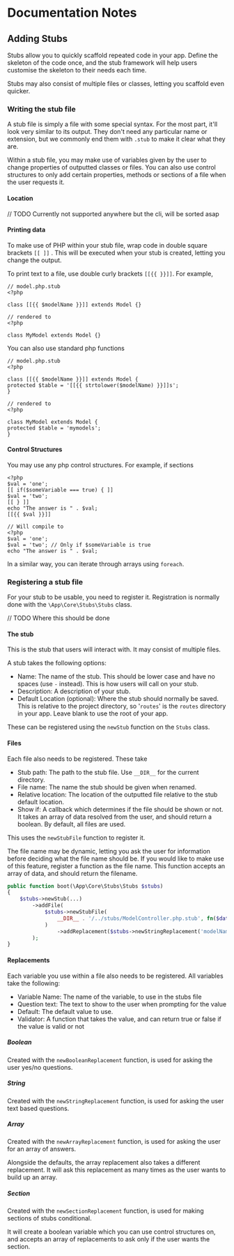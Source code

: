 # Documentation Notes

## Adding Stubs

Stubs allow you to quickly scaffold repeated code in your app. Define the skeleton of the 
code once, and the stub framework will help users customise the skeleton to their needs each time.

Stubs may also consist of multiple files or classes, letting you scaffold even quicker.

### Writing the stub file

A stub file is simply a file with some special syntax. For the most part, it'll look very similar to its output.
They don't need any particular name or extension, but we commonly end them with `.stub` to make it clear what they are.

Within a stub file, you may make use of variables given by the user to change properties of
outputted classes or files. You can also use control structures to only add certain properties, methods or sections of a file
when the user requests it.

#### Location
// TODO
Currently not supported anywhere but the cli, will be sorted asap

#### Printing data

To make use of PHP within your stub file, wrap code in double square brackets `[[ ]]` .
This will be executed when your stub is created, letting you change the output.

To print text to a file, use double curly brackets `[[{{ }}]]`. For example,

```
// model.php.stub
<?php

class [[{{ $modelName }}]] extends Model {}

// rendered to
<?php

class MyModel extends Model {}
```

You can also use standard php functions

```
// model.php.stub
<?php

class [[{{ $modelName }}]] extends Model {
protected $table = '[[{{ strtolower($modelName) }}]]s';
}

// rendered to
<?php

class MyModel extends Model {
protected $table = 'mymodels';
}
```

#### Control Structures

You may use any php control structures. For example, if sections

```
<?php
$val = 'one';
[[ if($someVariable === true) { ]]
$val = 'two';
[[ } ]]
echo "The answer is " . $val;
[[{{ $val }}]]

// Will compile to
<?php
$val = 'one';
$val = 'two'; // Only if $someVariable is true
echo "The answer is " . $val;
```

In a similar way, you can iterate through arrays using `foreach`.

### Registering a stub file

For your stub to be usable, you need to register it. Registration is normally done with the `\App\Core\Stubs\Stubs` class.

// TODO Where this should be done

#### The stub

This is the stub that users will interact with. It may consist of multiple files.

A stub takes the following options:
- Name: The name of the stub. This should be lower case and have no spaces (use `-` instead). This is how users will call on your stub.
- Description: A description of your stub.
- Default Location (optional): Where the stub should normally be saved. This is relative to the project directory,
so '`routes`' is the `routes` directory in your app. Leave blank to use the root of your app.

These can be registered using the `newStub` function on the `Stubs` class.

#### Files

Each file also needs to be registered. These take
- Stub path: The path to the stub file. Use `__DIR__` for the current directory.
- File name: The name the stub should be given when renamed.
- Relative location: The location of the outputted file relative to the stub default location.
- Show if: A callback which determines if the file should be shown or not. It takes an array of
data resolved from the user, and should return a boolean. By default, all files are used.
  
This uses the `newStubFile` function to register it.

The file name may be dynamic, letting you ask the user for information before deciding what the file name should be. If you 
would like to make use of this feature, register a function as the file name. This function accepts an array of data, and 
should return the filename.

```php
public function boot(\App\Core\Stubs\Stubs $stubs)
{
    $stubs->newStub(...)
        ->addFile(
            $stubs->newStubFile(
                __DIR__ . '/../stubs/ModelController.php.stub', fn($data) => sprintf('%sController.php', $data['modelName']), 'app/Models'
            )
                ->addReplacement($stubs->newStringReplacement('modelName', 'What is the name of the model?'))
        );
}
```

#### Replacements

Each variable you use within a file also needs to be registered. All variables take the following:
- Variable Name: The name of the variable, to use in the stubs file
- Question text: The text to show to the user when prompting for the value
- Default: The default value to use.
- Validator: A function that takes the value, and can return true or false if the value is valid or not

##### Boolean
Created with the `newBooleanReplacement` function, is used for asking the user yes/no questions.

##### String
Created with the `newStringReplacement` function, is used for asking the user text based questions.

##### Array
Created with the `newArrayReplacement` function, is used for asking the user for an array of answers.

Alongside the defaults, the array replacement also takes a different replacement. It will ask this replacement
as many times as the user wants to build up an array.

##### Section
Created with the `newSectionReplacement` function, is used for making sections of stubs conditional.

It will create a boolean variable which you can use control structures on, and accepts an
array of replacements to ask only if the user wants the section.
